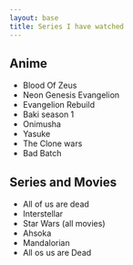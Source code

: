 ```yaml
---
layout: base
title: Series I have watched
---
```

## Anime

- Blood Of Zeus 
- Neon Genesis Evangelion 
- Evangelion Rebuild
- Baki season 1
- Onimusha
- Yasuke
- The Clone wars
- Bad Batch


## Series and Movies

- All of us are dead 
- Interstellar 
- Star Wars (all movies)
- Ahsoka
- Mandalorian 
- All os us are Dead
